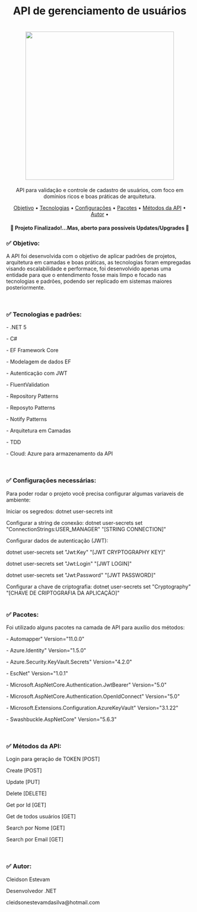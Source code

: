<h1 align="center">API de gerenciamento de usuários</h1>

<h1 align="center">
<img src="https://github.com/CleidsonEstevam/API_MANAGER/blob/main/src/5%20-%20Manager.Core/Images/Design%20sem%20nome.jpg" height="400" width="400"/>
</h1>
<p align="center">API para validação e controle de cadastro de usuários, com foco em domínios ricos e boas práticas de arquitetura.</p>

<p align="center" height="400" width="400">
 <a href="#objetivo">Objetivo</a> •
 <a href="#tecnologias">Tecnologias</a> •
 <a href="#config">Configurações</a> •
 <a href="#pacotes">Pacotes</a> •
 <a href="#metodos">Métodos da API</a> •
 <a href="#autor">Autor</a> •
</p>

<h4 align="center"> 
	🚧  Projeto Finalizado!...Mas, aberto para possíveis Updates/Upgrades 🚧
</h4>

<h3 id="objetivo">✅ Objetivo:</h3>
<p>A API foi desenvolvida com o objetivo de aplicar padrões de projetos, arquitetura em camadas e boas práticas, as tecnologias foram empregadas visando escalabilidade e performace, foi desenvolvido apenas uma entidade para que o entendimento fosse mais limpo e focado nas tecnologias e padrões, podendo ser replicado em sistemas maiores posteriormente.<p/>
<br/>
<h3 id="tecnologias">✅ Tecnologias e padrões:</h3>
<p>- .NET 5 <p/>
<p>- C# <p/>
<p>- EF Framework Core<p/>
<p>- Modelagem de dados EF <p/>
<p>- Autenticação com JWT <p/>
<p>- FluentValidation </p>
<p>- Repository Patterns </p>
<p>- Reposyto Patterns </p>
<p>- Notify Patterns </p>
<p>- Arquitetura em Camadas </p>
<p>- TDD </p>
<p>- Cloud: Azure para armazenamento da API </p>
<br/>
<h3 id="config">✅ Configurações necessárias:</h3>
Para poder rodar o projeto você precisa configurar algumas variaveis de ambiente:
<br/>
<p>Iniciar os segredos: dotnet user-secrets init<p/>
<p>Configurar a string de conexão: dotnet user-secrets set "ConnectionStrings:USER_MANAGER" "[STRING CONNECTION]"<p/>
<p>Configurar dados de autenticação (JWT): <p/>
<p>dotnet user-secrets set "Jwt:Key" "[JWT CRYPTOGRAPHY KEY]"<p/>
<p>dotnet user-secrets set "Jwt:Login" "[JWT LOGIN]"<p/>
<p>dotnet user-secrets set "Jwt:Password" "[JWT PASSWORD]"<p/>
<p>Configurar a chave de criptografia: dotnet user-secrets set "Cryptography" "[CHAVE DE CRIPTOGRAFIA DA APLICAÇÃO]"
<br/>
<br/>
<h3 id="pacotes">✅ Pacotes:</h3>
Foi utilizado alguns pacotes na camada de API para auxílio dos métodos:
<p>- Automapper" Version="11.0.0"<p/>
<p>- Azure.Identity" Version="1.5.0" <p/>
<p>- Azure.Security.KeyVault.Secrets" Version="4.2.0" <p/>
<p>- EscNet" Version="1.0.1" <p/>
<p>- Microsoft.AspNetCore.Authentication.JwtBearer" Version="5.0" <p/>
<p>- Microsoft.AspNetCore.Authentication.OpenIdConnect" Version="5.0" <p/>
<p>- Microsoft.Extensions.Configuration.AzureKeyVault" Version="3.1.22" <p/>
<p>- Swashbuckle.AspNetCore" Version="5.6.3" <p/>
<br/>
<h3 id="metodos">✅ Métodos da API:</h3>
<p>Login para geração de TOKEN [POST]<p/>
<p>Create [POST]<p/>
<p>Update [PUT]<p/>
<p>Delete [DELETE]<p/>
<p>Get por Id [GET]<p/>
<p>Get de todos usuários [GET]<p/>
<p>Search por Nome [GET]<p/>
<p>Search por Email [GET]<p/>
<br/>
<h3 id="autor">✅ Autor:</h3>
 <p>Cleidson Estevam<p/>
 <p>Desenvolvedor .NET<p/>
 <p>cleidsonestevamdasilva@hotmail.com<p>












